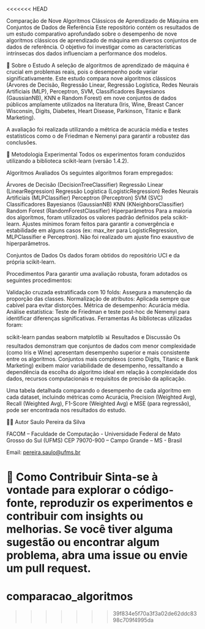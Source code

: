 <<<<<<< HEAD

Comparação de Nove Algoritmos Clássicos de Aprendizado de Máquina em Conjuntos de Dados de Referência
Este repositório contém os resultados de um estudo comparativo aprofundado sobre o desempenho de nove algoritmos clássicos de aprendizado de máquina em diversos conjuntos de dados de referência. O objetivo foi investigar como as características intrínsecas dos dados influenciam a performance dos modelos.

📄 Sobre o Estudo
A seleção de algoritmos de aprendizado de máquina é crucial em problemas reais, pois o desempenho pode variar significativamente. Este estudo compara nove algoritmos clássicos (Árvores de Decisão, Regressão Linear, Regressão Logística, Redes Neurais Artificiais (MLP), Perceptron, SVM, Classificadores Bayesianos (GaussianNB), KNN e Random Forest) em nove conjuntos de dados públicos amplamente utilizados na literatura (Iris, Wine, Breast Cancer Wisconsin, Digits, Diabetes, Heart Disease, Parkinson, Titanic e Bank Marketing).

A avaliação foi realizada utilizando a métrica de acurácia média e testes estatísticos como o de Friedman e Nemenyi para garantir a robustez das conclusões.

🚀 Metodologia Experimental
Todos os experimentos foram conduzidos utilizando a biblioteca scikit-learn (versão 1.4.2).

Algoritmos Avaliados
Os seguintes algoritmos foram empregados:

Árvores de Decisão (DecisionTreeClassifier)
Regressão Linear (LinearRegression)
Regressão Logística (LogisticRegression)
Redes Neurais Artificiais (MLPClassifier)
Perceptron (Perceptron)
SVM (SVC)
Classificadores Bayesianos (GaussianNB)
KNN (KNeighborsClassifier)
Random Forest (RandomForestClassifier)
Hiperparâmetros
Para a maioria dos algoritmos, foram utilizados os valores padrão definidos pela scikit-learn. Ajustes mínimos foram feitos para garantir a convergência e estabilidade em alguns casos (ex: max_iter para LogisticRegression, MLPClassifier e Perceptron). Não foi realizado um ajuste fino exaustivo de hiperparâmetros.

Conjuntos de Dados
Os dados foram obtidos do repositório UCI e da própria scikit-learn.

Procedimentos
Para garantir uma avaliação robusta, foram adotados os seguintes procedimentos:

Validação cruzada estratificada com 10 folds: Assegura a manutenção da proporção das classes.
Normalização de atributos: Aplicada sempre que cabível para evitar distorções.
Métrica de desempenho: Acurácia média.
Análise estatística: Teste de Friedman e teste post-hoc de Nemenyi para identificar diferenças significativas.
Ferramentas
As bibliotecas utilizadas foram:

scikit-learn
pandas
seaborn
matplotlib
📊 Resultados e Discussão
Os resultados demonstram que conjuntos de dados com menor complexidade (como Iris e Wine) apresentam desempenho superior e mais consistente entre os algoritmos. Conjuntos mais complexos (como Digits, Titanic e Bank Marketing) exibem maior variabilidade de desempenho, ressaltando a dependência da escolha do algoritmo ideal em relação à complexidade dos dados, recursos computacionais e requisitos de precisão da aplicação.

Uma tabela detalhada comparando o desempenho de cada algoritmo em cada dataset, incluindo métricas como Acurácia, Precision (Weighted Avg), Recall (Weighted Avg), F1-Score (Weighted Avg) e MSE (para regressão), pode ser encontrada nos resultados do estudo.

👨‍🔬 Autor
Saulo Pereira da Silva

FACOM – Faculdade de Computação - Universidade Federal de Mato Grosso do Sul (UFMS) CEP 79070-900 – Campo Grande – MS - Brasil

Email: pereira.saulo@ufms.br

🤝 Como Contribuir
Sinta-se à vontade para explorar o código-fonte, reproduzir os experimentos e contribuir com insights ou melhorias. Se você tiver alguma sugestão ou encontrar algum problema, abra uma issue ou envie um pull request.
=======
# comparacao_algoritmos
>>>>>>> 39f834e5f70a3f3a02de62ddc8398c709f4995da
